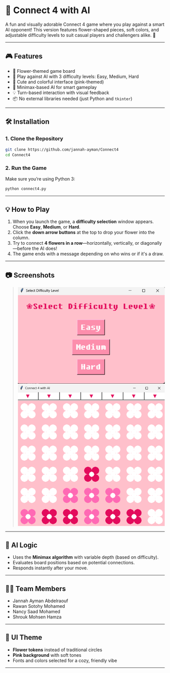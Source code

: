 # 🌸 Connect 4 with AI 

A fun and visually adorable Connect 4 game where you play against a smart AI opponent! This version features flower-shaped pieces, soft colors, and adjustable difficulty levels to suit casual players and challengers alike. 🌼

---

## 🎮 Features

* 🌼 Flower-themed game board
* 🤖 Play against AI with 3 difficulty levels: Easy, Medium, Hard
* 🎨 Cute and colorful interface (pink-themed)
* 🧠 Minimax-based AI for smart gameplay
* 💡 Turn-based interaction with visual feedback
* 📦 No external libraries needed (just Python and `tkinter`)

---

## 🛠️ Installation

### 1. Clone the Repository

```bash
git clone https://github.com/jannah-ayman/Connect4
cd Connect4
```

### 2. Run the Game

Make sure you’re using Python 3:

```bash
python connect4.py
```

---

## 💡 How to Play

1. When you launch the game, a **difficulty selection** window appears.
   Choose **Easy**, **Medium**, or **Hard**.
2. Click the **down arrow buttons** at the top to drop your flower into the column.
3. Try to connect **4 flowers in a row**—horizontally, vertically, or diagonally—before the AI does!
4. The game ends with a message depending on who wins or if it's a draw.

---

## 📷 Screenshots

> ![Game Screenshot 1](images/Difficulty_Selection.png)
> ![Game Screenshot 2](images/Game_Interface.png)

---

## 🧠 AI Logic

* Uses the **Minimax algorithm** with variable depth (based on difficulty).
* Evaluates board positions based on potential connections.
* Responds instantly after your move.

---

## 👩‍💻 Team Members

* Jannah Ayman Abdelraouf 
* Rawan Sotohy Mohamed 
* Nancy Saad Mohamed
* Shrouk Mohsen Hamza

---

## 🎨 UI Theme

* **Flower tokens** instead of traditional circles
* **Pink background** with soft tones
* Fonts and colors selected for a cozy, friendly vibe

---
